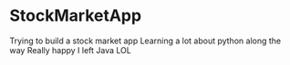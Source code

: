 # StockMarketApp

Trying to build a stock market app
Learning a lot about python along the way
Really happy I left Java LOL
